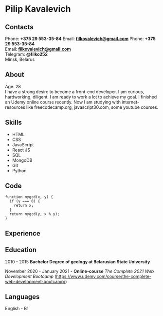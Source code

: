 # Pilip Kavalevich

## Contacts

Phone: **+375 29 553-35-84**
Email: **filkovalevich@gmail.com**
Phone: **+375 29 553-35-84**  
Email: **filkovalevich@gmail.com**  
Telegram: **@filko252**  
Minsk, Belarus

## About

Age: 28  
I have a strong desire to become a front-end developer.
I am curious, hardworking, diligent. I am ready to work a lot to achieve my goal. I finished an Udemy online course recently. Now I am studying with internet-resources like freecodecamp.org, javascript30.com, some youtube courses.

## Skills

- HTML
- CSS
- JavaScript
- React JS
- SQL
- MongoDB
- Git
- Python

## Code

```
function mygcd(x, y) {
  if (y === 0) {
    return x;
  }
  return mygcd(y, x % y);
}
```
## Experience


## Education

2010 - 2015 **Bachelor Degree of geology at Belarusian State University**

November 2020 - January 2021 - **Online-course** _The Complete 2021 Web Development Bootcamp_ (<https://www.udemy.com/course/the-complete-web-development-bootcamp/>)

## Languages

English - B1
